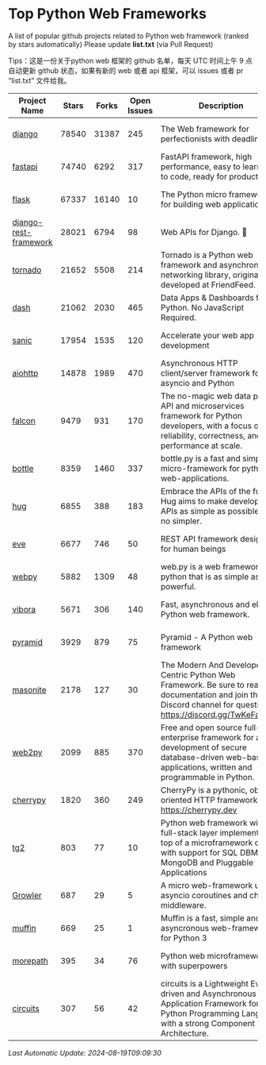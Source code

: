 # Top Python Web Frameworks
A list of popular github projects related to Python web framework (ranked by stars automatically)
Please update **list.txt** (via Pull Request)

Tips：这是一份关于python web 框架的 github 名单，每天 UTC 时间上午 9 点自动更新 github 状态，如果有新的 web 或者 api 框架，可以 issues 或者 pr “list.txt” 文件给我。

| Project Name | Stars | Forks | Open Issues | Description | Last Commit |
| ------------ | ----- | ----- | ----------- | ----------- | ----------- |
| [django](https://github.com/django/django) | 78540 | 31387 | 245 | The Web framework for perfectionists with deadlines. | 2024-08-15 06:52:19 |
| [fastapi](https://github.com/fastapi/fastapi) | 74740 | 6292 | 317 | FastAPI framework, high performance, easy to learn, fast to code, ready for production | 2024-08-18 23:26:36 |
| [flask](https://github.com/pallets/flask) | 67337 | 16140 | 10 | The Python micro framework for building web applications. | 2024-08-06 15:31:00 |
| [django-rest-framework](https://github.com/encode/django-rest-framework) | 28021 | 6794 | 98 | Web APIs for Django. 🎸 | 2024-08-05 13:26:41 |
| [tornado](https://github.com/tornadoweb/tornado) | 21652 | 5508 | 214 | Tornado is a Python web framework and asynchronous networking library, originally developed at FriendFeed. | 2024-07-26 13:51:43 |
| [dash](https://github.com/plotly/dash) | 21062 | 2030 | 465 | Data Apps & Dashboards for Python. No JavaScript Required. | 2024-07-24 19:27:39 |
| [sanic](https://github.com/sanic-org/sanic) | 17954 | 1535 | 120 |  Accelerate your web app development  | Build fast. Run fast. | 2024-06-30 12:26:47 |
| [aiohttp](https://github.com/aio-libs/aiohttp) | 14878 | 1989 | 470 | Asynchronous HTTP client/server framework for asyncio and Python | 2024-08-17 20:25:51 |
| [falcon](https://github.com/falconry/falcon) | 9479 | 931 | 170 | The no-magic web data plane API and microservices framework for Python developers, with a focus on reliability, correctness, and performance at scale. | 2024-08-17 06:46:17 |
| [bottle](https://github.com/bottlepy/bottle) | 8359 | 1460 | 337 | bottle.py is a fast and simple micro-framework for python web-applications. | 2024-01-03 22:31:48 |
| [hug](https://github.com/hugapi/hug) | 6855 | 388 | 183 | Embrace the APIs of the future. Hug aims to make developing APIs as simple as possible, but no simpler. | 2023-06-30 13:14:01 |
| [eve](https://github.com/pyeve/eve) | 6677 | 746 | 50 | REST API framework designed for human beings | 2023-07-10 07:05:49 |
| [webpy](https://github.com/webpy/webpy) | 5882 | 1309 | 48 | web.py is a web framework for python that is as simple as it is powerful.  | 2024-04-30 12:34:33 |
| [vibora](https://github.com/vibora-io/vibora) | 5671 | 306 | 140 | Fast, asynchronous and elegant Python web framework. | 2019-02-11 10:54:12 |
| [pyramid](https://github.com/Pylons/pyramid) | 3929 | 879 | 75 | Pyramid - A Python web framework | 2024-06-10 16:09:42 |
| [masonite](https://github.com/MasoniteFramework/masonite) | 2178 | 127 | 30 | The Modern And Developer Centric Python Web Framework. Be sure to read the documentation and join the Discord channel for questions: https://discord.gg/TwKeFahmPZ | 2024-08-13 16:08:42 |
| [web2py](https://github.com/web2py/web2py) | 2099 | 885 | 370 | Free and open source full-stack enterprise framework for agile development of secure database-driven web-based applications, written and programmable in Python. | 2024-05-18 06:26:01 |
| [cherrypy](https://github.com/cherrypy/cherrypy) | 1820 | 360 | 249 | CherryPy is a pythonic, object-oriented HTTP framework.      https://cherrypy.dev | 2024-07-02 23:41:56 |
| [tg2](https://github.com/TurboGears/tg2) | 803 | 77 | 10 | Python web framework with full-stack layer implemented on top of a microframework core with support for SQL DBMS, MongoDB and Pluggable Applications | 2024-03-25 21:31:11 |
| [Growler](https://github.com/pyGrowler/Growler) | 687 | 29 | 5 | A micro web-framework using asyncio coroutines and chained middleware. | 2020-03-08 07:51:41 |
| [muffin](https://github.com/klen/muffin) | 669 | 25 | 1 | Muffin is a fast, simple and asyncronous web-framework for Python 3 | 2024-07-31 16:33:31 |
| [morepath](https://github.com/morepath/morepath) | 395 | 34 | 76 | Python web microframework with superpowers | 2022-05-29 18:09:39 |
| [circuits](https://github.com/circuits/circuits) | 307 | 56 | 42 | circuits is a Lightweight Event driven and Asynchronous Application Framework for the Python Programming Language with a strong Component Architecture. | 2024-04-03 22:38:28 |

*Last Automatic Update: 2024-08-19T09:09:30*